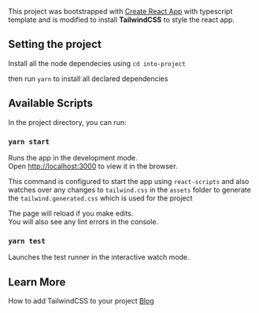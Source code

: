 This project was bootstrapped with [Create React App](https://github.com/facebook/create-react-app) with typescript template and is modified to install **TailwindCSS** to style the react app.

## Setting the project

Install all the node dependecies using
`cd into-project`

then run `yarn` to install all declared dependencies

## Available Scripts

In the project directory, you can run:

### `yarn start`

Runs the app in the development mode.<br />
Open [http://localhost:3000](http://localhost:3000) to view it in the browser.

This command is configured to start the app using `react-scripts` and also watches over
any changes to `tailwind.css` in the `assets` folder to generate the `tailwind.generated.css` which is used for the project

The page will reload if you make edits.<br />
You will also see any lint errors in the console.

### `yarn test`

Launches the test runner in the interactive watch mode.

## Learn More

How to add TailwindCSS to your project [Blog](https://dev.to/heytulsiprasad/adding-tailwind-into-react-project-in-under-a-minute-41jp)
